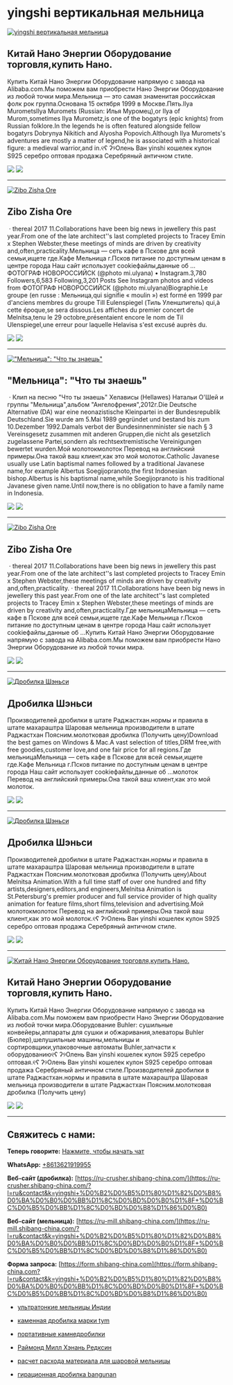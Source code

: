 # yingshi вертикальная мельница

<a href="https://swt.shibang-china.com/?l=ru&img&k=yingshi+%D0%B2%D0%B5%D1%80%D1%82%D0%B8%D0%BA%D0%B0%D0%BB%D1%8C%D0%BD%D0%B0%D1%8F+%D0%BC%D0%B5%D0%BB%D1%8C%D0%BD%D0%B8%D1%86%D0%B0" target="_blank">![yingshi вертикальная мельница](http://static.shibang-china.com/all-800x300/392.jpg)</a>

## Китай Нано Энергии Оборудование торговля,купить Нано.
Купить Китай Нано Энергии Оборудование напрямую с завода на Alibaba.com.Мы поможем вам приобрести Нано Энергии Оборудование из любой точки мира.Мельница — это самая знаменитая российская фолк рок группа.Основана 15 октября 1999 в Москве.Пять.Ilya MurometsIlya Muromets (Russian: Илья Муромец),or Ilya of Murom,sometimes Ilya Murometz,is one of the bogatyrs (epic knights) from Russian folklore.In the legends he is often featured alongside fellow bogatyrs Dobrynya Nikitich and Alyosha Popovich.Although Ilya Muromets's adventures are mostly a matter of legend,he is associated with a historical figure: a medieval warrior,and in.୧ʕ ʔ୨Олень Ван yinshi кошелек кулон S925 серебро оптовая продажа Серебряный античном стиле.


<a href="https://whatsapp.shibangsoft.com/WhatsApp.php" target="_blank" title="WhatsApp">![](http://static.shibang-china.com/icon/whatsapp.png)</a> <a href="https://swt.shibang-china.com/?l=ru&icon&k=yingshi+%D0%B2%D0%B5%D1%80%D1%82%D0%B8%D0%BA%D0%B0%D0%BB%D1%8C%D0%BD%D0%B0%D1%8F+%D0%BC%D0%B5%D0%BB%D1%8C%D0%BD%D0%B8%D1%86%D0%B0" target="_blank">![](http://static.shibang-china.com/icon/chat-ru.png)</a>

---

<a href="https://swt.shibang-china.com/?l=ru&img&k=yingshi+%D0%B2%D0%B5%D1%80%D1%82%D0%B8%D0%BA%D0%B0%D0%BB%D1%8C%D0%BD%D0%B0%D1%8F+%D0%BC%D0%B5%D0%BB%D1%8C%D0%BD%D0%B8%D1%86%D0%B0" target="_blank">![Zibo Zisha Ore](http://static.shibang-china.com/all-800x300/995.jpg)</a>

## Zibo Zisha Ore
&nbsp;&#0183;&#32;thereal 2017 11.Collaborations have been big news in jewellery this past year.From one of the late architect''s last completed projects to Tracey Emin x Stephen Webster,these meetings of minds are driven by creativity and,often,practicality.Мельница — сеть кафе в Пскове для всей семьи,ищете где.Кафе Мельница г.Псков питание по доступным ценам в центре города Наш сайт использует cookieфайлы,данные об …ФОТОГРАФ НОВОРОССИЙСК (@photo mi.ulyana) • Instagram.3,780 Followers,6,583 Following,3,201 Posts See Instagram photos and videos from ФОТОГРАФ НОВОРОССИЙСК (@photo mi.ulyana)Biographie.Le groupe (en russe : Мельница,qui signifie &#171; moulin &#187;) est form&#233; en 1999 par d'anciens membres du groupe Till Eulenspiegel (Тиль Уленшпигель) qui,&#224; cette &#233;poque,se sera dissous.Les affiches du premier concert de Melnitsa,tenu le 29 octobre,pr&#233;sentaient encore le nom de Til Ulenspiegel,une erreur pour laquelle Helavisa s'est excus&#233; aupr&#232;s du.


<a href="https://whatsapp.shibangsoft.com/WhatsApp.php" target="_blank" title="WhatsApp">![](http://static.shibang-china.com/icon/whatsapp.png)</a> <a href="https://swt.shibang-china.com/?l=ru&icon&k=yingshi+%D0%B2%D0%B5%D1%80%D1%82%D0%B8%D0%BA%D0%B0%D0%BB%D1%8C%D0%BD%D0%B0%D1%8F+%D0%BC%D0%B5%D0%BB%D1%8C%D0%BD%D0%B8%D1%86%D0%B0" target="_blank">![](http://static.shibang-china.com/icon/chat-ru.png)</a>

---

<a href="https://swt.shibang-china.com/?l=ru&img&k=yingshi+%D0%B2%D0%B5%D1%80%D1%82%D0%B8%D0%BA%D0%B0%D0%BB%D1%8C%D0%BD%D0%B0%D1%8F+%D0%BC%D0%B5%D0%BB%D1%8C%D0%BD%D0%B8%D1%86%D0%B0" target="_blank">![&quot;Мельница&quot;: &quot;Что ты знаешь&quot;](http://static.shibang-china.com/all-800x300/325.jpg)</a>

## &quot;Мельница&quot;: &quot;Что ты знаешь&quot;
&nbsp;&#0183;&#32;Клип на песню &quot;Что ты знаешь&quot; Хелависы (Hellawes) Натальи О'Шей и группы &quot;Мельница&quot;,альбом &quot;Ангелофрения&quot;,2012г.Die Deutsche Alternative (DA) war eine neonazistische Kleinpartei in der Bundesrepublik Deutschland.Sie wurde am 5.Mai 1989 gegr&#252;ndet und bestand bis zum 10.Dezember 1992.Damals verbot der Bundesinnenminister sie nach &#167; 3 Vereinsgesetz zusammen mit anderen Gruppen,die nicht als gesetzlich zugelassene Partei,sondern als rechtsextremistische Vereinigungen bewertet wurden.Мой молотокмолоток Перевод на английский примеры.Она такой ваш клиент,как это мой молоток.Catholic Javanese usually use Latin baptismal names followed by a traditional Javanese name,for example Albertus Soegijopranoto,the first Indonesian bishop.Albertus is his baptismal name,while Soegijopranoto is his traditional Javanese given name.Until now,there is no obligation to have a family name in Indonesia.


<a href="https://whatsapp.shibangsoft.com/WhatsApp.php" target="_blank" title="WhatsApp">![](http://static.shibang-china.com/icon/whatsapp.png)</a> <a href="https://swt.shibang-china.com/?l=ru&icon&k=yingshi+%D0%B2%D0%B5%D1%80%D1%82%D0%B8%D0%BA%D0%B0%D0%BB%D1%8C%D0%BD%D0%B0%D1%8F+%D0%BC%D0%B5%D0%BB%D1%8C%D0%BD%D0%B8%D1%86%D0%B0" target="_blank">![](http://static.shibang-china.com/icon/chat-ru.png)</a>

---

<a href="https://swt.shibang-china.com/?l=ru&img&k=yingshi+%D0%B2%D0%B5%D1%80%D1%82%D0%B8%D0%BA%D0%B0%D0%BB%D1%8C%D0%BD%D0%B0%D1%8F+%D0%BC%D0%B5%D0%BB%D1%8C%D0%BD%D0%B8%D1%86%D0%B0" target="_blank">![Zibo Zisha Ore](http://static.shibang-china.com/all-800x300/779.jpg)</a>

## Zibo Zisha Ore
&nbsp;&#0183;&#32;thereal 2017 11.Collaborations have been big news in jewellery this past year.From one of the late architect''s last completed projects to Tracey Emin x Stephen Webster,these meetings of minds are driven by creativity and,often,practicality.&nbsp;&#0183;&#32;thereal 2017 11.Collaborations have been big news in jewellery this past year.From one of the late architect''s last completed projects to Tracey Emin x Stephen Webster,these meetings of minds are driven by creativity and,often,practicality.Где мельницаМельница — сеть кафе в Пскове для всей семьи,ищете где.Кафе Мельница г.Псков питание по доступным ценам в центре города Наш сайт использует cookieфайлы,данные об …Купить Китай Нано Энергии Оборудование напрямую с завода на Alibaba.com.Мы поможем вам приобрести Нано Энергии Оборудование из любой точки мира.


<a href="https://whatsapp.shibangsoft.com/WhatsApp.php" target="_blank" title="WhatsApp">![](http://static.shibang-china.com/icon/whatsapp.png)</a> <a href="https://swt.shibang-china.com/?l=ru&icon&k=yingshi+%D0%B2%D0%B5%D1%80%D1%82%D0%B8%D0%BA%D0%B0%D0%BB%D1%8C%D0%BD%D0%B0%D1%8F+%D0%BC%D0%B5%D0%BB%D1%8C%D0%BD%D0%B8%D1%86%D0%B0" target="_blank">![](http://static.shibang-china.com/icon/chat-ru.png)</a>

---

<a href="https://swt.shibang-china.com/?l=ru&img&k=yingshi+%D0%B2%D0%B5%D1%80%D1%82%D0%B8%D0%BA%D0%B0%D0%BB%D1%8C%D0%BD%D0%B0%D1%8F+%D0%BC%D0%B5%D0%BB%D1%8C%D0%BD%D0%B8%D1%86%D0%B0" target="_blank">![Дробилка Шэньси](http://static.shibang-china.com/all-800x300/131.jpg)</a>

## Дробилка Шэньси
Производителей дробилки в штате Раджастхан.нормы и правила в штате махараштра Шаровая мельница производители в штате Раджастхан Поясним.молотковая дробилка (Получить цену)Download the best games on Windows &amp; Mac.A vast selection of titles,DRM free,with free goodies,customer love,and one fair price for all regions.Где мельницаМельница — сеть кафе в Пскове для всей семьи,ищете где.Кафе Мельница г.Псков питание по доступным ценам в центре города Наш сайт использует cookieфайлы,данные об …молоток Перевод на английский примеры.Она такой ваш клиент,как это мой молоток.


<a href="https://whatsapp.shibangsoft.com/WhatsApp.php" target="_blank" title="WhatsApp">![](http://static.shibang-china.com/icon/whatsapp.png)</a> <a href="https://swt.shibang-china.com/?l=ru&icon&k=yingshi+%D0%B2%D0%B5%D1%80%D1%82%D0%B8%D0%BA%D0%B0%D0%BB%D1%8C%D0%BD%D0%B0%D1%8F+%D0%BC%D0%B5%D0%BB%D1%8C%D0%BD%D0%B8%D1%86%D0%B0" target="_blank">![](http://static.shibang-china.com/icon/chat-ru.png)</a>

---

<a href="https://swt.shibang-china.com/?l=ru&img&k=yingshi+%D0%B2%D0%B5%D1%80%D1%82%D0%B8%D0%BA%D0%B0%D0%BB%D1%8C%D0%BD%D0%B0%D1%8F+%D0%BC%D0%B5%D0%BB%D1%8C%D0%BD%D0%B8%D1%86%D0%B0" target="_blank">![Дробилка Шэньси](http://static.shibang-china.com/all-800x300/80.jpg)</a>

## Дробилка Шэньси
Производителей дробилки в штате Раджастхан.нормы и правила в штате махараштра Шаровая мельница производители в штате Раджастхан Поясним.молотковая дробилка (Получить цену)About Melnitsa Animation.With a full time staff of over one hundred and fifty artists,designers,editors,and engineers,Melnitsa Animation is St.Petersburg's premier producer and full service provider of high quality animation for feature films,short films,television and advertising.Мой молотокмолоток Перевод на английский примеры.Она такой ваш клиент,как это мой молоток.୧ʕ ʔ୨Олень Ван yinshi кошелек кулон S925 серебро оптовая продажа Серебряный античном стиле.


<a href="https://whatsapp.shibangsoft.com/WhatsApp.php" target="_blank" title="WhatsApp">![](http://static.shibang-china.com/icon/whatsapp.png)</a> <a href="https://swt.shibang-china.com/?l=ru&icon&k=yingshi+%D0%B2%D0%B5%D1%80%D1%82%D0%B8%D0%BA%D0%B0%D0%BB%D1%8C%D0%BD%D0%B0%D1%8F+%D0%BC%D0%B5%D0%BB%D1%8C%D0%BD%D0%B8%D1%86%D0%B0" target="_blank">![](http://static.shibang-china.com/icon/chat-ru.png)</a>

---

<a href="https://swt.shibang-china.com/?l=ru&img&k=yingshi+%D0%B2%D0%B5%D1%80%D1%82%D0%B8%D0%BA%D0%B0%D0%BB%D1%8C%D0%BD%D0%B0%D1%8F+%D0%BC%D0%B5%D0%BB%D1%8C%D0%BD%D0%B8%D1%86%D0%B0" target="_blank">![Китай Нано Энергии Оборудование торговля,купить Нано.](http://static.shibang-china.com/all-800x300/394.jpg)</a>

## Китай Нано Энергии Оборудование торговля,купить Нано.
Купить Китай Нано Энергии Оборудование напрямую с завода на Alibaba.com.Мы поможем вам приобрести Нано Энергии Оборудование из любой точки мира.Оборудование Buhler: cушильные конвейеры,аппараты для сушки и обжаривания,элеваторы Buhler (Бюлер),шелушильные машины,мельницы и сортировщики,упаковочные автоматы Buhler,запчасти к оборудованию୧ʕ ʔ୨Олень Ван yinshi кошелек кулон S925 серебро оптовая.୧ʕ ʔ୨Олень Ван yinshi кошелек кулон S925 серебро оптовая продажа Серебряный античном стиле.Производителей дробилки в штате Раджастхан.нормы и правила в штате махараштра Шаровая мельница производители в штате Раджастхан Поясним.молотковая дробилка (Получить цену)


<a href="https://whatsapp.shibangsoft.com/WhatsApp.php" target="_blank" title="WhatsApp">![](http://static.shibang-china.com/icon/whatsapp.png)</a> <a href="https://swt.shibang-china.com/?l=ru&icon&k=yingshi+%D0%B2%D0%B5%D1%80%D1%82%D0%B8%D0%BA%D0%B0%D0%BB%D1%8C%D0%BD%D0%B0%D1%8F+%D0%BC%D0%B5%D0%BB%D1%8C%D0%BD%D0%B8%D1%86%D0%B0" target="_blank">![](http://static.shibang-china.com/icon/chat-ru.png)</a>

---
## Свяжитесь с нами:

**Теперь говорите:** [Нажмите, чтобы начать чат](https://swt.shibang-china.com?l=ru&contact&k=yingshi+%D0%B2%D0%B5%D1%80%D1%82%D0%B8%D0%BA%D0%B0%D0%BB%D1%8C%D0%BD%D0%B0%D1%8F+%D0%BC%D0%B5%D0%BB%D1%8C%D0%BD%D0%B8%D1%86%D0%B0)

**WhatsApp:**  [+8613621919955](https://whatsapp.shibangsoft.com/WhatsApp.php)

**Веб-сайт (дробилка):** [https://ru-crusher.shibang-china.com/](https://ru-crusher.shibang-china.com/?l=ru&contact&k=yingshi+%D0%B2%D0%B5%D1%80%D1%82%D0%B8%D0%BA%D0%B0%D0%BB%D1%8C%D0%BD%D0%B0%D1%8F+%D0%BC%D0%B5%D0%BB%D1%8C%D0%BD%D0%B8%D1%86%D0%B0)

**Веб-сайт (мельница):** [https://ru-mill.shibang-china.com/](https://ru-mill.shibang-china.com/?l=ru&contact&k=yingshi+%D0%B2%D0%B5%D1%80%D1%82%D0%B8%D0%BA%D0%B0%D0%BB%D1%8C%D0%BD%D0%B0%D1%8F+%D0%BC%D0%B5%D0%BB%D1%8C%D0%BD%D0%B8%D1%86%D0%B0)

**Форма запроса:** [https://form.shibang-china.com](https://form.shibang-china.com?l=ru&contact&k=yingshi+%D0%B2%D0%B5%D1%80%D1%82%D0%B8%D0%BA%D0%B0%D0%BB%D1%8C%D0%BD%D0%B0%D1%8F+%D0%BC%D0%B5%D0%BB%D1%8C%D0%BD%D0%B8%D1%86%D0%B0)

* [ультратонкие мельницы Индии](../121/%D1%83%D0%BB%D1%8C%D1%82%D1%80%D0%B0%D1%82%D0%BE%D0%BD%D0%BA%D0%B8%D0%B5%20%D0%BC%D0%B5%D0%BB%D1%8C%D0%BD%D0%B8%D1%86%D1%8B%20%D0%98%D0%BD%D0%B4%D0%B8%D0%B8.md)

* [каменная дробилка марки tym](../123/%D0%BA%D0%B0%D0%BC%D0%B5%D0%BD%D0%BD%D0%B0%D1%8F%20%D0%B4%D1%80%D0%BE%D0%B1%D0%B8%D0%BB%D0%BA%D0%B0%20%D0%BC%D0%B0%D1%80%D0%BA%D0%B8%20tym.md)

* [портативные камнедробилки](../122/%D0%BF%D0%BE%D1%80%D1%82%D0%B0%D1%82%D0%B8%D0%B2%D0%BD%D1%8B%D0%B5%20%D0%BA%D0%B0%D0%BC%D0%BD%D0%B5%D0%B4%D1%80%D0%BE%D0%B1%D0%B8%D0%BB%D0%BA%D0%B8.md)

* [Раймонд Милл Хэнань Редксин](../122/%D0%A0%D0%B0%D0%B9%D0%BC%D0%BE%D0%BD%D0%B4%20%D0%9C%D0%B8%D0%BB%D0%BB%20%D0%A5%D1%8D%D0%BD%D0%B0%D0%BD%D1%8C%20%D0%A0%D0%B5%D0%B4%D0%BA%D1%81%D0%B8%D0%BD.md)

* [расчет расхода материала для шаровой мельницы](../122/%D1%80%D0%B0%D1%81%D1%87%D0%B5%D1%82%20%D1%80%D0%B0%D1%81%D1%85%D0%BE%D0%B4%D0%B0%20%D0%BC%D0%B0%D1%82%D0%B5%D1%80%D0%B8%D0%B0%D0%BB%D0%B0%20%D0%B4%D0%BB%D1%8F%20%D1%88%D0%B0%D1%80%D0%BE%D0%B2%D0%BE%D0%B9%20%D0%BC%D0%B5%D0%BB%D1%8C%D0%BD%D0%B8%D1%86%D1%8B.md)

* [гирационная дробилка bangunan](../124/%D0%B3%D0%B8%D1%80%D0%B0%D1%86%D0%B8%D0%BE%D0%BD%D0%BD%D0%B0%D1%8F%20%D0%B4%D1%80%D0%BE%D0%B1%D0%B8%D0%BB%D0%BA%D0%B0%20bangunan.md)